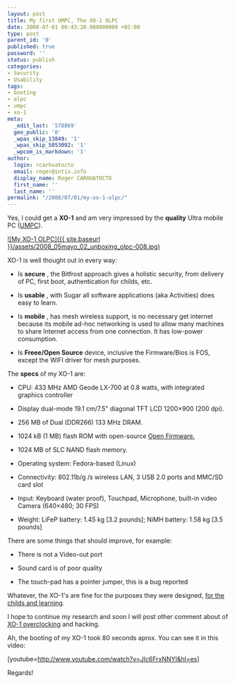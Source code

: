 ```yaml
---
layout: post
title: My first UMPC, The XO-1 OLPC
date: 2008-07-01 00:43:20.000000000 +02:00
type: post
parent_id: '0'
published: true
password: ''
status: publish
categories:
- Security
- Usability
tags:
- booting
- olpc
- umpc
- xo-1
meta:
  _edit_last: '578869'
  geo_public: '0'
  _wpas_skip_13849: '1'
  _wpas_skip_5053092: '1'
  _wpcom_is_markdown: '1'
author:
  login: rcarhuatocto
  email: roger@intix.info
  display_name: Roger CARHUATOCTO
  first_name: ''
  last_name: ''
permalink: "/2008/07/01/my-xo-1-olpc/"
---
```

Yes, I could get a **XO-1** and am very impressed by the **quality** Ultra mobile PC ([UMPC](http://en.wikipedia.org/wiki/Ultra-Mobile_PC)).

  
[![My XO-1 OLPC]({{ site.baseurl }}/assets/2008_05mayo_02_unboxing_olpc-008.jpg)](http://holisticsecurity.files.wordpress.com/2008/07/20080502xo-1olpcsiku.jpg)  
  
<!-- more -->  
  
XO-1 is well thought out in every way:

  
  

  * Is **secure** , the Bitfrost approach gives a holistic security, from delivery of PC, first boot, authentication for childs, etc.
  

  * Is **usable** , with Sugar all software applications (aka Activities) does easy to learn.
  

  * Is **mobile** , has mesh wireless support, is no necessary get internet because its mobile ad-hoc networking is used to allow many machines to share Internet access from one connection. It has low-power consumption.
  

  * Is **Freee/Open Source** device, inclusive the Firmware/Bios is FOS, except the WIFI driver for mesh purposes.
  

  
The **specs** of my XO-1 are:

  
  

  * CPU: 433 MHz AMD Geode LX-700 at 0.8 watts, with integrated graphics controller
  

  * Display dual-mode 19.1 cm/7.5" diagonal TFT LCD 1200×900 (200 dpi).
  

  * 256 MB of Dual (DDR266) 133 MHz DRAM.
  

  * 1024 kB (1 MB) flash ROM with open-source [Open Firmware.](http://en.wikipedia.org/wiki/Open_Firmware "Open Firmware")
  

  * 1024 MB of SLC NAND flash memory.
  

  * Operating system: Fedora-based (Linux)
  

  * Connectivity: 802.11b/g /s wireless LAN, 3 USB 2.0 ports and MMC/SD card slot
  

  * Input: Keyboard (water proof), Touchpad, Microphone, built-in video Camera (640×480; 30 FPS)
  

  * Weight: LiFeP battery: 1.45 kg [3.2 pounds]; NiMH battery: 1.58 kg [3.5 pounds]
  

  
There are some things that should improve, for example:

  
  

  * There is not a Video-out port
  

  * Sound card is of poor quality
  

  * The touch-pad has a pointer jumper, this is a bug reported
  

  
Whatever, the XO-1's are fine for the purposes they were designed, [for the childs and learning](http://laptop.org/index.es.html).

  
I hope to continue my research and soon I will post other comment about of [XO-1 overclocking](http://xolaptophelp.com/index.php?topic=2389.0) and hacking.

  
Ah, the booting of my XO-1 took 80 seconds aprox. You can see it in this video:  
  
[youtube=http://www.youtube.com/watch?v=Jlc6FrxNNYI&hl=es]

  
Regards!
